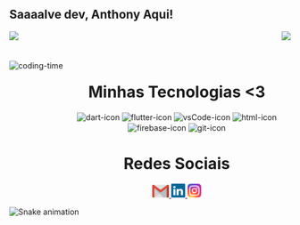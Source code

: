 ## Saaaalve dev, Anthony Aqui!

<div>
  
  <img  width="40%" src="https://github-readme-stats.vercel.app/api?username=AnthonySaDevFlutter&show_icons=true&theme=algolia&include_all_commits=true&count_private=true"/>
  <img width: "50%" align="right" src="https://github-readme-stats.vercel.app/api/top-langs/?username=AnthonySaDevFlutter&layout=compact&langs_count=16&theme=algolia"/>
</div>
<br>

<div  align="center"> 
  <div style="display: inline_block"><br>
    <img align="left" height="250" alt="coding-time" src="https://raw.githubusercontent.com/LuigiGf/LuigiGf/main/code.gif">
    <h1 align="center">Minhas Tecnologias <3</h1>
    <img align="center" height="50" width="80" alt="dart-icon" src="https://cdn.jsdelivr.net/gh/devicons/devicon/icons/dart/dart-original.svg">
    <img align="center" height="50" width="80" alt="flutter-icon" src="https://cdn.jsdelivr.net/gh/devicons/devicon/icons/flutter/flutter-original.svg">
    <img align="center" height="50" width="80" alt="vsCode-icon" src="https://cdn.jsdelivr.net/gh/devicons/devicon/icons/vscode/vscode-original.svg" />
    <img align="center" height="50" width="80" alt="html-icon" src="https://cdn.jsdelivr.net/gh/devicons/devicon/icons/androidstudio/androidstudio-original.svg">
    <img align="center" height="50" width="80" alt="firebase-icon" src="https://cdn.jsdelivr.net/gh/devicons/devicon/icons/firebase/firebase-plain.svg">
    <img align="center" height="50" width="80" alt="git-icon" src="https://cdn.jsdelivr.net/gh/devicons/devicon/icons/git/git-original.svg">
   </div>
    
  
  <h1 align="center">Redes Sociais</h1>
    <a href = "mailto: anthonysareis11@gmail.com" target=blank>
      <img width="30" src="gmail.svg">
    </a>
    <a href = "https://www.linkedin.com/in/anthony-sa-reis/" target=blank>
      <img width="25" src="linkedin.svg">
    </a>
    <a href = "https://www.instagram.com/anthonysareis/" target=blank>
      <img width="25" src="instagram.png">
    </a>
</div>
  
![Snake animation](https://github.com/LuigiGF/LuigiGF/blob/output/github-contribution-grid-snake.svg)
